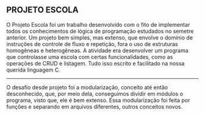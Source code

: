 <h2>PROJETO ESCOLA</h2>

<p>
O Projeto Escola foi um trabalho desenvolvido com o fito de implementar todos os conhecimentos de lógica de programação estudados no semetre anterior. Um projeto bem simples, mas extenso, que envolve o domínio de instruções de controle de fluxo e repetição, fora o uso de estruturas homogêneas e heterogêneas. A atividade era desenvolver um programa que controlasse uma escola com certas funcionalidades, como as operações de CRUD e listagem. Tudo isso escrito e facilitado na nossa querida linguagem C.
</p>
<hr>
<p>O desafio desde projeto foi a modularização, conceito até então desconhecido, que, por meio dela, conseguimos dividir em módulos o programa, visto que, ele é bem extenso. Essa modularização foi feita por funções e separando em arquivos diferentes, outros conceitos novos. </p>

